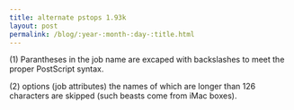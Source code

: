 ```yaml
---
title: alternate pstops 1.93k
layout: post
permalink: /blog/:year-:month-:day-:title.html
---
```


(1) Parantheses in the job name are excaped with backslashes to meet the proper PostScript syntax.

(2) options (job attributes) the names of which are longer than 126 characters are skipped (such beasts come from iMac boxes).
